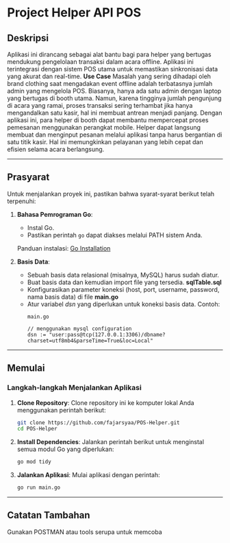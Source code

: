 # Project Helper API POS

## Deskripsi
Aplikasi ini dirancang sebagai alat bantu bagi para helper yang bertugas mendukung pengelolaan transaksi dalam acara offline. Aplikasi ini terintegrasi dengan sistem POS utama untuk memastikan sinkronisasi data yang akurat dan real-time.
**Use Case**
	Masalah yang sering dihadapi oleh brand clothing saat mengadakan event offline adalah terbatasnya jumlah admin yang mengelola POS. Biasanya, hanya ada satu admin dengan laptop yang bertugas di booth utama. Namun, karena tingginya jumlah pengunjung di acara yang ramai, proses transaksi sering terhambat jika hanya mengandalkan satu kasir, hal ini membuat antrean menjadi panjang.
    Dengan aplikasi ini, para helper di booth dapat membantu mempercepat proses pemesanan menggunakan perangkat mobile. Helper dapat langsung membuat dan menginput pesanan melalui aplikasi tanpa harus bergantian di satu titik kasir. Hal ini memungkinkan pelayanan yang lebih cepat dan efisien selama acara berlangsung.


---

## Prasyarat
Untuk menjalankan proyek ini, pastikan bahwa syarat-syarat berikut telah terpenuhi:

1. **Bahasa Pemrograman Go**:
   - Instal Go.
   - Pastikan perintah `go` dapat diakses melalui PATH sistem Anda.

   Panduan instalasi: [Go Installation](https://go.dev/doc/install)

2. **Basis Data**:
   - Sebuah basis data relasional (misalnya, MySQL) harus sudah diatur.
   - Buat basis data dan kemudian import file yang tersedia. **sqlTable.sql**
   - Konfigurasikan parameter koneksi (host, port, username, password, nama basis data) di file **main.go**
   - Atur variabel *dsn* yang diperlukan untuk koneksi basis data. Contoh:
     ```
     main.go 

     // menggunakan mysql configuration
     dsn := "user:pass@tcp(127.0.0.1:3306)/dbname?charset=utf8mb4&parseTime=True&loc=Local"

     ```    

---

## Memulai

### Langkah-langkah Menjalankan Aplikasi

1. **Clone Repository**:
   Clone repository ini ke komputer lokal Anda menggunakan perintah berikut:
   ```sh
   git clone https://github.com/fajarsyaa/POS-Helper.git
   cd POS-Helper
   ```

2. **Install Dependencies**:
   Jalankan perintah berikut untuk menginstal semua modul Go yang diperlukan:
   ```sh
   go mod tidy
   ```

3. **Jalankan Aplikasi**:
   Mulai aplikasi dengan perintah:
   ```sh
   go run main.go
   ```

---

## Catatan Tambahan
Gunakan POSTMAN atau tools serupa untuk memcoba
